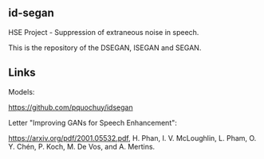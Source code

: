 ## id-segan
HSE Project - Suppression of extraneous noise in speech.

This is the repository of the DSEGAN, ISEGAN and SEGAN.

## Links

Models: 

https://github.com/pquochuy/idsegan

Letter "Improving GANs for Speech Enhancement":

https://arxiv.org/pdf/2001.05532.pdf, H. Phan, I. V. McLoughlin, L. Pham, O. Y. Chén, P. Koch, M. De Vos, and A. Mertins.
